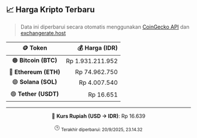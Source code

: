

<!-- HARGA_KRIPTO -->
## 📈 Harga Kripto Terbaru

> Data ini diperbarui secara otomatis menggunakan [CoinGecko API](https://www.coingecko.com/) dan [exchangerate.host](https://exchangerate.host/)

<div align="center">

| 🪙 Token | 💰 Harga (IDR) |
|:------:|---------------:|
| 🟠 **Bitcoin (BTC)**   | Rp 1.931.211.952 |
| 🔵 **Ethereum (ETH)**  | Rp 74.962.750 |
| 🟣 **Solana (SOL)**    | Rp 4.007.540 |
| 🟢 **Tether (USDT)**   | Rp 16.651 |

---

💱 **Kurs Rupiah (USD → IDR)**: Rp 16.639

🕒 <sub>Terakhir diperbarui: 20/9/2025, 23.14.32</sub>

</div>
<!-- /HARGA_KRIPTO -->